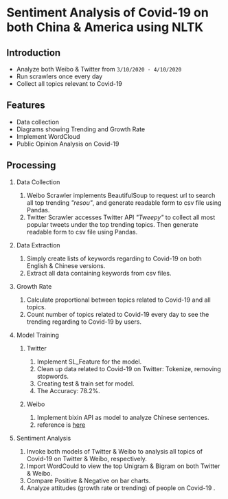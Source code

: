 # Sentiment Analysis of Covid-19 on both China & America using NLTK

## Introduction
* Analyze both Weibo & Twitter from `3/10/2020 - 4/10/2020`
* Run scrawlers once every day
* Collect all topics relevant to Covid-19


## Features
* Data collection
* Diagrams showing Trending and Growth Rate
* Implement WordCloud
* Public Opinion Analysis on Covid-19


## Processing
1. Data Collection
    1. Weibo Scrawler implements BeautifulSoup to request url to search all top trending *"resou"*, and generate readable form to csv file using Pandas.
    2. Twitter Scrawler accesses Twitter API *"Tweepy"* to collect all most popular tweets under the top trending topics. Then generate readable form to csv file using Pandas.
    
2. Data Extraction
    1. Simply create lists of keywords regarding to Covid-19 on both English & Chinese versions. 
    2. Extract all data containing keywords from csv files. 
    
3. Growth Rate
    1. Calculate proportional between topics related to Covid-19 and all topics.
    2. Count number of topics related to Covid-19 every day to see the trending regarding to Covid-19 by users.

4. Model Training
    1. Twitter
        1. Implement SL_Feature for the model.
        2. Clean up data related to Covid-19 on Twitter: Tokenize, removing stopwords.
        3. Creating test & train set for model.
        4. The Accuracy: 78.2%.
        
    2. Weibo
        1. Implement bixin API as model to analyze Chinese sentences.
        2. reference is [here](https://github.com/bung87/bixin)
        
5. Sentiment Analysis
    1. Invoke both models of Twitter & Weibo to analysis all topics of Covid-19 on Twitter & Weibo, respectively.
    2. Import WordCould to view the top Unigram & Bigram on both Twitter & Weibo.
    3. Compare Positive & Negative on bar charts.
    4. Analyze attitudes (growth rate or trending) of people on Covid-19 .
 

